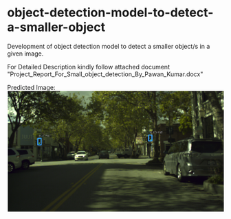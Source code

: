 # object-detection-model-to-detect-a-smaller-object
Development of object detection model to detect a smaller object/s in a given image.


For Detailed Description kindly follow attached document "Project_Report_For_Small_object_detection_By_Pawan_Kumar.docx"


Predicted Image:
![Image_After_Prediction](https://github.com/pawancse2/object-detection-model-to-detect-a-smaller-object/blob/master/Image/PredictedImage.PNG)






